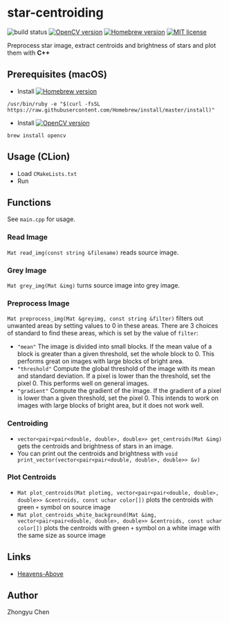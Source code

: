 # star-centroiding

![build status](https://img.shields.io/badge/build-passing-66c2a5.svg)
[![OpenCV version](https://img.shields.io/badge/OpenCV-3.4.3-fc8d62.svg)](https://opencv.org)
[![Homebrew version](https://img.shields.io/badge/Homebrew-1.8.1-8da0cb.svg)](https://brew.sh)
[![MIT license](https://img.shields.io/badge/license-MIT-e78ac3.svg)](https://mit-license.org)

Preprocess star image, extract centroids and brightness of stars and plot them with __C++__

## Prerequisites (macOS)

* Install [![Homebrew version](https://img.shields.io/badge/Homebrew-1.8.1-8da0cb.svg)](https://brew.sh)

```commandline
/usr/bin/ruby -e "$(curl -fsSL https://raw.githubusercontent.com/Homebrew/install/master/install)"
```

* Install [![OpenCV version](https://img.shields.io/badge/OpenCV-3.4.3-fc8d62.svg)](https://opencv.org)

```commandline
brew install opencv
```

## Usage (CLion)

* Load `CMakeLists.txt`
* Run

## Functions

See `main.cpp` for usage.

### Read Image

`Mat read_img(const string &filename)` reads source image.

### Grey Image

`Mat grey_img(Mat &img)` turns source image into grey image.

### Preprocess Image

`Mat preprocess_img(Mat &greyimg, const string &filter)` filters out unwanted areas by setting values to 0 in these areas.
There are 3 choices of standard to find these areas, which is set by the value of `filter`:

* `"mean"` The image is divided into small blocks. If the mean value of a block is greater than a given threshold, set the whole block to 0. 
This performs great on images with large blocks of bright area.
* `"threshold"` Compute the global threshold of the image with its mean and standard deviation. If a pixel is lower than the threshold, set the pixel 0.
This performs well on general images.
* `"gradient"` Compute the gradient of the image. If the gradient of a pixel is lower than a given threshold, set the pixel 0.
This intends to work on images with large blocks of bright area, but it does not work well.

### Centroiding

* `vector<pair<pair<double, double>, double>> get_centroids(Mat &img)` gets the centroids and brightness of stars in an image.
* You can print out the centroids and brightness with `void print_vector(vector<pair<pair<double, double>, double>> &v)`

### Plot Centroids

* `Mat plot_centroids(Mat plotimg, vector<pair<pair<double, double>, double>> &centroids, const uchar color[])` 
plots the centroids with green `+` symbol on source image 
* `Mat plot_centroids_white_background(Mat &img, vector<pair<pair<double, double>, double>> &centroids, const uchar color[])` 
plots the centroids with green `+` symbol 
on a white image with the same size as source image

## Links

* [Heavens-Above](https://www.heavens-above.com)

## Author

Zhongyu Chen
